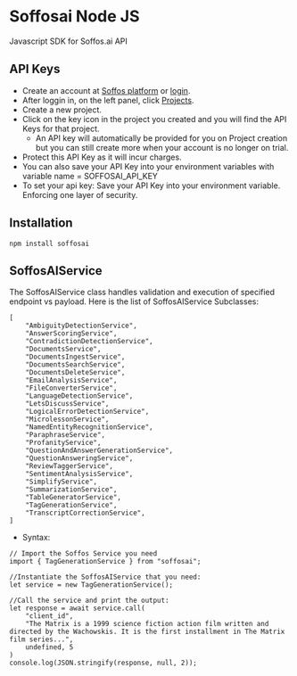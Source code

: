 # Soffosai Node JS
Javascript SDK for Soffos.ai API

## API Keys
- Create an account at [Soffos platform](https://platform.soffos.ai) or [login](https://platform.soffos.ai/login).
- After loggin in, on the left panel, click [Projects](https://platform.soffos.ai/apps-list).
- Create a new project.
- Click on the key icon in the project you created and you will find the API Keys for that project.
  - An API key will automatically be provided for you on Project creation but you can still create more when your account is no longer on trial.
- Protect this API Key as it will incur charges.
- You can also save your API Key into your environment variables with variable name = SOFFOSAI_API_KEY
- To set your api key:
    Save your API Key into your environment variable. Enforcing one layer of security.

## Installation
`npm install soffosai`


## SoffosAIService
The SoffosAIService class handles validation and execution of specified endpoint vs payload.
Here is the list of SoffosAIService Subclasses:
```
[
    "AmbiguityDetectionService",
    "AnswerScoringService",
    "ContradictionDetectionService",
    "DocumentsService",
    "DocumentsIngestService", 
    "DocumentsSearchService", 
    "DocumentsDeleteService", 
    "EmailAnalysisService",
    "FileConverterService",
    "LanguageDetectionService",
    "LetsDiscussService",
    "LogicalErrorDetectionService",
    "MicrolessonService",
    "NamedEntityRecognitionService",
    "ParaphraseService",
    "ProfanityService",
    "QuestionAndAnswerGenerationService",
    "QuestionAnsweringService",
    "ReviewTaggerService",
    "SentimentAnalysisService",
    "SimplifyService",
    "SummarizationService",
    "TableGeneratorService",
    "TagGenerationService",
    "TranscriptCorrectionService",
]

```
- Syntax:
```
// Import the Soffos Service you need
import { TagGenerationService } from "soffosai";

//Instantiate the SoffosAIService that you need:
let service = new TagGenerationService();

//Call the service and print the output:
let response = await service.call(
    "client_id",
    "The Matrix is a 1999 science fiction action film written and directed by the Wachowskis. It is the first installment in The Matrix film series...",
    undefined, 5
)
console.log(JSON.stringify(response, null, 2));
```